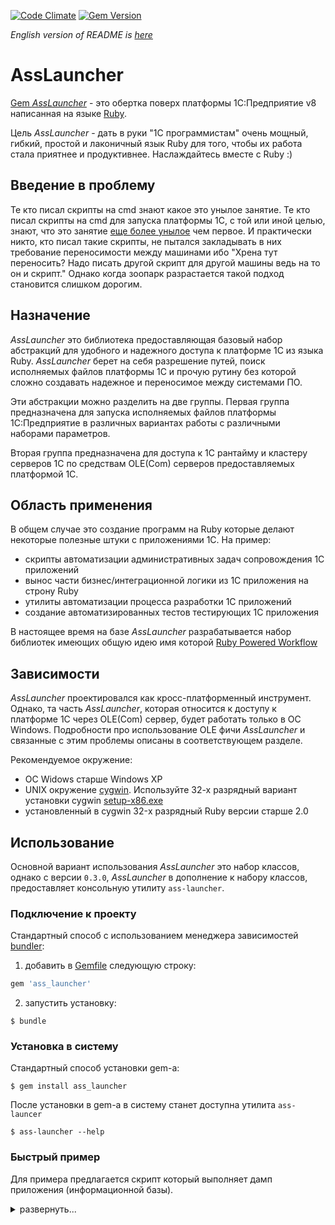 [![Code Climate](https://codeclimate.com/github/leoniv/ass_launcher/badges/gpa.svg)](https://codeclimate.com/github/leoniv/ass_launcher)
[![Gem Version](https://badge.fury.io/rb/ass_launcher.svg)](https://badge.fury.io/rb/ass_launcher)

_English version of README is [here](README.en.md)_

# AssLauncher

[Gem *AssLauncher*](https://rubygems.org/gems/ass_launcher) - это обертка поверх
платформы 1С:Предприятие v8 написанная на языке [Ruby](http://ruby-lang.org).

Цель *AssLauncher* - дать в руки "1С программистам" очень мощный, гибкий,
простой и лаконичный язык Ruby для того, чтобы их работа стала приятнее и
продуктивнее. Наслаждайтесь вместе с Ruby :)

## Введение в проблему

Те кто писал скрипты на cmd знают какое это унылое занятие. Те кто писал скрипты
на cmd для запуска платформы 1С, с той или иной целью, знают, что это занятие
[еще более унылое](https://github.com/leoniv/v8_circles_of_hell/blob/master/articles/круг_первый_скриптинг.md)
чем первое. И практически никто, кто писал такие скрипты, не
пытался закладывать в них требование переносимости между машинами ибо "Хрена
тут переносить? Надо писать другой скрипт для другой машины ведь на то он и
скрипт." Однако когда зоопарк разрастается такой подход становится слишком
дорогим.

## Назначение

*AssLauncher* это библиотека предоставляющая базовый набор абстракций для
удобного и надежного доступа к платформе 1С из языка Ruby.
*AssLauncher* берет на себя разрешение путей, поиск исполняемых файлов платформы
1С и прочую рутину без которой сложно создавать надежное и переносимое между
системами ПО.

Эти абстракции можно разделить на две группы. Первая группа предназначена для
запуска исполняемых файлов платформы 1С:Предприятие в различных вариантах работы
с различными наборами параметров.

Вторая группа предназначена для доступа к 1С рантайму и кластеру серверов 1С
по средствам OLE(Com) серверов предоставляемых платформой 1С.

## Область применения

В общем случае это создание программ на Ruby которые делают некоторые полезные
штуки с приложениями 1С. На пример:

- скрипты автоматизации административных задач сопровождения 1С приложений
- вынос части бизнес/интеграционной логики из 1С приложения на строну Ruby
- утилиты автоматизации процесса разработки 1С приложений
- создание автоматизированных тестов тестирующих 1С приложения

В настоящее время на базе *AssLauncher* разрабатывается набор библиотек имеющих
общую идею имя которой
[Ruby Powered Workflow](https://github.com/leoniv/ruby_powered_workflow)

## Зависимости

*AssLauncher* проектировался как кросс-платформенный инструмент. Однако, та
часть *AssLauncher*, которая относится к доступу к платформе 1С через OLE(Com)
сервер, будет работать только в ОС Windows. Подробности про использование OLE
фичи *AssLauncher* и связанные с этим проблемы описаны в соответствующем разделе.

Рекомендуемое окружение:

- OC Widows старше Windows XP
- UNIX окружение [cygwin](https://www.cygwin.com). Используйте 32-х разрядный
вариант установки cygwin [setup-x86.exe](https://www.cygwin.com/setup-x86.exe)
- установленный в cygwin 32-х разрядный Ruby версии старше 2.0

## Использование

Основной вариант использования *AssLauncher* это набор классов, однако с версии
`0.3.0`, *AssLauncher* в дополнение к набору классов, предоставляет консольную
утилиту `ass-launcher`.

### Подключение к проекту

Стандартный способ с использованием менеджера зависимостей
[bundler](https://bundler.io):

1. добавить в [Gemfile](https://bundler.io/gemfile.html) следующую строку:

```ruby
gem 'ass_launcher'
```

2. запустить установку:

```
$ bundle
```

### Установка в систему

Стандартный способ установки gem-а:

```
$ gem install ass_launcher
```

После установки в gem-а в систему станет доступна утилита `ass-launcer`

```
$ ass-launcher --help
```

### Быстрый пример

Для примера предлагается скрипт который выполняет дамп приложения (информационной
базы).

<details><summary>развернуть...</summary>
<p>

```ruby
require 'ass_launcher'

# Модуль предоставляет общий Api AssLauncher
include AssLauncher::Api

def main(dupm_path)
  # Получаем обертку для толстого клиента версии 8.3.8.+
  thick_client = thicks('~> 8.3.8.0').last

  # Если AssLauncher не смог найти исполняемый файл метод thicks вернет
  #  пустой массив, а пустой_массив.last вернет nil
  fail 'Установка платформы 1С v8.3.8 не найдена'\
       ' выполните `ass-launcher env` для просмотра установленных'
       ' версий платформы 1С' if thick_client.nil?

  # Создаем объект для запуска толстого клиента в режиме
  #  "конфигуратора" с необходимыми параметрами запуска:
  #   - _S - путь к серверной ИБ - параметр запуска /S
  #   - dumpIB dump_path - выполнение пакетной команды - параметр /DumpIB
  designer = thick_client.command :designer do
    _S 'enterprse_server/application_name'
    dumpIB dupm_path
  end

  # Запускам команду на исполнение и ждем завершения
  designer.run.wait

  # Проверяем результат. Если работа конфигуратора завершится с ошибкой
  #  verify! кинет исключение
  designer.process_holder.result.verify!
end

main ARGV[0]
```

</p></details>
